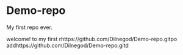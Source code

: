# Demo-repo
My first repo ever.

welcome!
to my first rhttps://github.com/Dilnegod/Demo-repo.gitpo
addhttps://github.com/Dilnegod/Demo-repo.gitd
